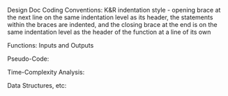 Design Doc 
Coding Conventions:
    K&R indentation style
    - opening brace at the next line on the same indentation level as its header, the statements within the braces are indented, and the closing brace at the end is on the same indentation level as the header of the function at a line of its own
    
Functions: Inputs and Outputs

Pseudo-Code:

Time-Complexity Analysis: 

Data Structures, etc: 